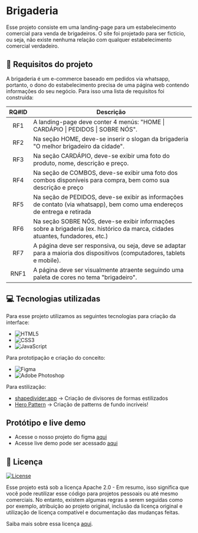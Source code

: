 # Brigaderia

Esse projeto consiste em uma landing-page para um estabelecimento comercial para venda de brigadeiros. O site foi projetado para ser fictício, ou seja, não existe nenhuma relação com qualquer estabelecimento comercial verdadeiro. 

## 🎯 Requisitos do projeto

A brigaderia é um e-commerce baseado em pedidos via whatsapp, portanto, o dono do estabelecimento precisa de uma página web contendo informações do seu negócio. Para isso uma lista de requisitos foi construida:

| RQ#ID | Descrição                                                                                                                      |
|:-----:|--------------------------------------------------------------------------------------------------------------------------------|
| RF1   | A landing-page deve conter 4 menús: "HOME \| CARDÁPIO \| PEDIDOS \| SOBRE NÓS".                                                |
| RF2   | Na seção HOME, deve-se inserir o slogan da brigaderia "O melhor brigadeiro da cidade".                                         |
| RF3   | Na seção CARDÁPIO, deve-se exibir uma foto do produto, nome, descrição e preço.                                                |
| RF4   | Na seção de COMBOS, deve-se exibir uma foto dos combos disponíveis para compra, bem como sua descrição e preço                 |
| RF5   | Na seção de PEDIDOS, deve-se exibir as informações de contato (via whatsapp), bem como uma endereços de entrega e retirada     |
| RF6   | Na seção SOBRE NÓS, deve-se exibir informações sobre a brigaderia (ex. histórico da marca, cidades atuantes, fundadores, etc.) |
| RF7  | A página deve ser responsiva, ou seja, deve se adaptar para a maioria dos dispositivos (computadores, tablets e mobile).        |
| RNF1  | A página deve ser visualmente atraente seguindo uma paleta de cores no tema "brigadeiro".                                      |


## 💻 Tecnologias utilizadas

Para esse projeto utilizamos as seguintes tecnologias para criação da interface:
- ![HTML5](https://img.shields.io/badge/html5-%23E34F26.svg?style=for-the-badge&logo=html5&logoColor=white)
- ![CSS3](https://img.shields.io/badge/css3-%231572B6.svg?style=for-the-badge&logo=css3&logoColor=white)
- ![JavaScript](https://img.shields.io/badge/javascript-%23323330.svg?style=for-the-badge&logo=javascript&logoColor=%23F7DF1E)

Para prototipação e criação do conceito: 
- ![Figma](https://img.shields.io/badge/figma-%23F24E1E.svg?style=for-the-badge&logo=figma&logoColor=white)
- ![Adobe Photoshop](https://img.shields.io/badge/adobephotoshop-%2331A8FF.svg?style=for-the-badge&logo=adobephotoshop&logoColor=white)

Para estilização:
- [shapedivider.app](https://www.shapedivider.app/) → Criação de divisores de formas estilizados
- [Hero Pattern](https://heropatterns.com/) → Criação de patterns de fundo incríveis!


## Protótipo e live demo

- Acesse o nosso projeto do figma [aqui](#)
- Acesse live demo pode ser acessado [aqui](https://vlgallo.github.io/Brigaderia/)

## 📄 Licença

[![License](https://img.shields.io/badge/License-Apache_2.0-blue.svg)](https://opensource.org/licenses/Apache-2.0)

Esse projeto está sob a licença Apache 2.0 - Em resumo, isso significa que você pode reutilizar esse código para projetos pessoais ou até mesmo comerciais. No entanto, existem algumas regras a serem seguidas como por exemplo, atribuição ao projeto original, inclusão da licença original e utilização de licença compatível e documentação das mudanças feitas. 

Saiba mais sobre essa licença [aqui](https://opensource.org/licenses/Apache-2.0).





